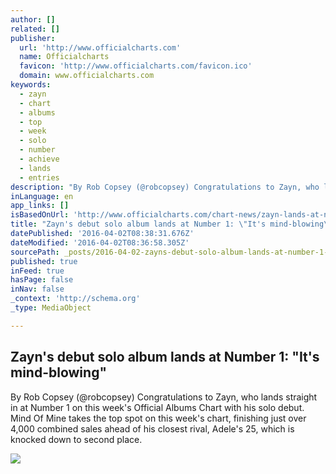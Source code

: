 ```yaml
---
author: []
related: []
publisher:
  url: 'http://www.officialcharts.com'
  name: Officialcharts
  favicon: 'http://www.officialcharts.com/favicon.ico'
  domain: www.officialcharts.com
keywords:
  - zayn
  - chart
  - albums
  - top
  - week
  - solo
  - number
  - achieve
  - lands
  - entries
description: "By Rob Copsey (@robcopsey) Congratulations to Zayn, who lands straight in at Number 1 on this week's Official Albums Chart with his solo debut. Mind Of Mine takes the top spot on this week's chart, finishing just over 4,000 combined sales ahead of his closest rival, Adele's 25, which is knocked down to second place."
inLanguage: en
app_links: []
isBasedOnUrl: 'http://www.officialcharts.com/chart-news/zayn-lands-at-number-1-with-debut-solo-album-mind-of-mine-it-s-mind-blowing-__14463/'
title: "Zayn's debut solo album lands at Number 1: \"It's mind-blowing\""
datePublished: '2016-04-02T08:38:31.676Z'
dateModified: '2016-04-02T08:36:58.305Z'
sourcePath: _posts/2016-04-02-zayns-debut-solo-album-lands-at-number-1-its-mind-blowin.md
published: true
inFeed: true
hasPage: false
inNav: false
_context: 'http://schema.org'
_type: MediaObject

---
```

<article style=""><h1>Zayn's debut solo album lands at Number 1: "It's mind-blowing"</h1><p>By Rob Copsey (@robcopsey) Congratulations to Zayn, who lands straight in at Number 1 on this week's Official Albums Chart with his solo debut. Mind Of Mine takes the top spot on this week's chart, finishing just over 4,000 combined sales ahead of his closest rival, Adele's 25, which is knocked down to second place.</p><img src="http://www.officialcharts.com/imagegen.ashx?image=/media/649889/zayn-press-1100.jpg&amp;width=796" /></article>